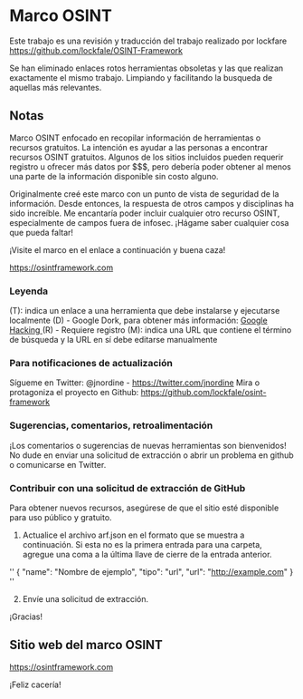 # Marco OSINT
Este trabajo es una revisión y traducción del trabajo realizado por lockfare https://github.com/lockfale/OSINT-Framework

Se han eliminado enlaces rotos herramientas obsoletas y las que realizan exactamente el mismo trabajo.  Limpiando y facilitando la busqueda de aquellas más relevantes.

## Notas
Marco OSINT enfocado en recopilar información de herramientas o recursos gratuitos. La intención es ayudar a las personas a encontrar recursos OSINT gratuitos. Algunos de los sitios incluidos pueden requerir registro u ofrecer más datos por $$$, pero debería poder obtener al menos una parte de la información disponible sin costo alguno.

Originalmente creé este marco con un punto de vista de seguridad de la información. Desde entonces, la respuesta de otros campos y disciplinas ha sido increíble. Me encantaría poder incluir cualquier otro recurso OSINT, especialmente de campos fuera de infosec. ¡Hágame saber cualquier cosa que pueda faltar!

¡Visite el marco en el enlace a continuación y buena caza!

https://osintframework.com

### Leyenda
(T): indica un enlace a una herramienta que debe instalarse y ejecutarse localmente
(D) - Google Dork, para obtener más información: <a href="https://en.wikipedia.org/wiki/Google_hacking"> Google Hacking </a>
(R) - Requiere registro
(M): indica una URL que contiene el término de búsqueda y la URL en sí debe editarse manualmente

### Para notificaciones de actualización
Sígueme en Twitter: @jnordine - https://twitter.com/jnordine
Mira o protagoniza el proyecto en Github: https://github.com/lockfale/osint-framework

### Sugerencias, comentarios, retroalimentación
¡Los comentarios o sugerencias de nuevas herramientas son bienvenidos! No dude en enviar una solicitud de extracción o abrir un problema en github o comunicarse en Twitter.

### Contribuir con una solicitud de extracción de GitHub
Para obtener nuevos recursos, asegúrese de que el sitio esté disponible para uso público y gratuito.
<ol start = "1">
  <li> Actualice el archivo arf.json en el formato que se muestra a continuación. Si esta no es la primera entrada para una carpeta, agregue una coma a la última llave de cierre de la entrada anterior. </li>
</ol>

''
{
  "name": "Nombre de ejemplo",
  "tipo": "url",
  "url": "http://example.com"
}
''

<ol start = "2">
  <li> Envíe una solicitud de extracción. </li>
</ol>

¡Gracias!

## Sitio web del marco OSINT

https://osintframework.com

¡Feliz cacería!